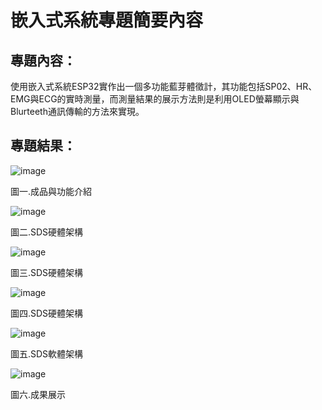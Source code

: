 # 嵌入式系統專題簡要內容
## 專題內容：
使用嵌入式系統ESP32實作出一個多功能藍芽體徵計，其功能包括SP02、HR、EMG與ECG的實時測量，而測量結果的展示方法則是利用OLED螢幕顯示與Blurteeth通訊傳輸的方法來實現。

## 專題結果：
 
![image](https://github.com/user-attachments/assets/ee44ad53-cb09-4ec2-98bd-836425596968)

圖一.成品與功能介紹

![image](https://github.com/user-attachments/assets/f0fcc414-0ed7-4213-b58e-5b1a48cc0bc2)

圖二.SDS硬體架構

![image](https://github.com/user-attachments/assets/94b02314-0c44-41f1-9a5c-e05287b1ba7b)

圖三.SDS硬體架構

![image](https://github.com/user-attachments/assets/8a11378f-9e1b-404d-add6-6b46566f9c5d)

圖四.SDS硬體架構

 ![image](https://github.com/user-attachments/assets/fbe6af8f-e6ca-4180-960a-306983e08908)

圖五.SDS軟體架構

 ![image](https://github.com/user-attachments/assets/b4dc5fd0-deb2-467d-9d46-3a22d5465900)

圖六.成果展示


